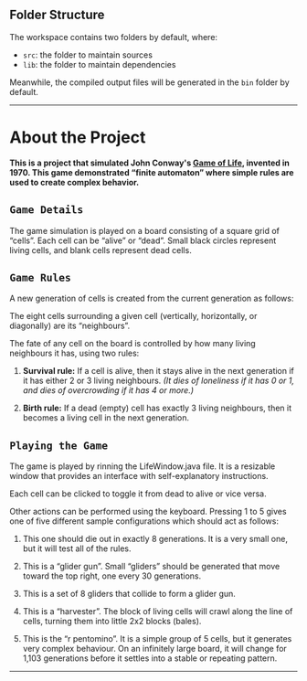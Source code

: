 ## Folder Structure

The workspace contains two folders by default, where:

- `src`: the folder to maintain sources
- `lib`: the folder to maintain dependencies

Meanwhile, the compiled output files will be generated in the `bin` folder by default.

---

# About the Project

**This is a project that simulated John Conway's [Game of Life](https://en.wikipedia.org/wiki/Conway%27s_Game_of_Life), invented in 1970. This game demonstrated “finite automaton” where simple rules are used to create complex behavior.**

## `Game Details`

The game simulation is played on a board consisting of a square grid of “cells”. Each cell can be “alive” or “dead”. Small black circles represent living cells, and blank cells represent dead cells.

## `Game Rules`

A new generation of cells is created from the current generation as follows: 

The eight cells surrounding a given cell (vertically, horizontally, or diagonally) are its “neighbours”. 

The fate of any cell on the board is controlled by how many living neighbours it has, using two rules:
1. **Survival rule:** If a cell is alive, then it stays alive in the next generation if it has either 2 or 3 living neighbours. *(It dies of loneliness if it has 0 or 1, and dies of overcrowding if it has 4 or more.)*

2. **Birth rule:** If a dead (empty) cell has exactly 3 living neighbours, then it becomes a living cell in the next generation.

## `Playing the Game`

The game is played by rinning the LifeWindow.java file. It is a resizable window that provides an interface with self-explanatory instructions.

Each cell can be clicked to toggle it from dead to alive or vice versa.

Other actions can be performed using the keyboard. Pressing 1 to 5 gives one of five different sample configurations which should act as follows:

1.	This one should die out in exactly 8 generations. It is a very small one, but it will test all of the rules.

2.	This is a “glider gun”. Small “gliders” should be generated that move toward the top right, one every 30 generations.

3.	This is a set of 8 gliders that collide to form a glider gun.

4.	This is a “harvester”. The block of living cells will crawl along the line of cells, turning them into little 2x2 blocks (bales).

5.	This is the “r pentomino”. It is a simple group of 5 cells, but it generates very complex behaviour. On an infinitely large board, it will change for 1,103 generations before it settles into a stable or repeating pattern.

---
